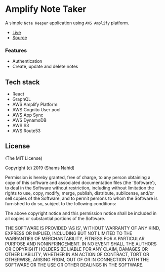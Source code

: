 # Amplify Note Taker

A simple `Note Keeper` application using `AWS Amplify` platform.

- [Live](http://amplify-note-taker.shams-nahid.com/)
- [Source](https://github.com/bmshamsnahid/Amplify-Note-Taker)

### Features

- Authentication
- Create, update and delete notes

## Tech stack

- React
- GraphQL
- AWS Amplify Platform
- AWS Cognito User pool
- AWS App Sync
- AWS DynamoDB
- AWS S3
- AWS Route53

## License

(The MIT License)

Copyright (c) 2019 (Shams Nahid)

Permission is hereby granted, free of charge, to any person obtaining
a copy of this software and associated documentation files (the
'Software'), to deal in the Software without restriction, including
without limitation the rights to use, copy, modify, merge, publish,
distribute, sublicense, and/or sell copies of the Software, and to
permit persons to whom the Software is furnished to do so, subject to
the following conditions:

The above copyright notice and this permission notice shall be
included in all copies or substantial portions of the Software.

THE SOFTWARE IS PROVIDED 'AS IS', WITHOUT WARRANTY OF ANY KIND,
EXPRESS OR IMPLIED, INCLUDING BUT NOT LIMITED TO THE WARRANTIES OF
MERCHANTABILITY, FITNESS FOR A PARTICULAR PURPOSE AND NONINFRINGEMENT.
IN NO EVENT SHALL THE AUTHORS OR COPYRIGHT HOLDERS BE LIABLE FOR ANY
CLAIM, DAMAGES OR OTHER LIABILITY, WHETHER IN AN ACTION OF CONTRACT,
TORT OR OTHERWISE, ARISING FROM, OUT OF OR IN CONNECTION WITH THE
SOFTWARE OR THE USE OR OTHER DEALINGS IN THE SOFTWARE.
